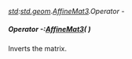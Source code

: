 _[std](../../modules/std/std-module.md):[std.geom](../../modules/std/std-geom.md).[AffineMat3<T>](../../modules/std/std-geom-affinemat3.md).Operator -_
##### Operator -:[AffineMat3](../../modules/std/std-geom-affinemat3.md)<T>(  )
Inverts the matrix.
